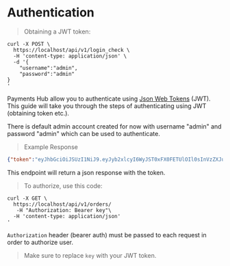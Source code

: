 # Authentication

> Obtaining a JWT token:

```shell
curl -X POST \
  https://localhost/api/v1/login_check \
  -H 'content-type: application/json' \
  -d '{
    "username":"admin",
    "password":"admin"
}
'
```

Payments Hub allow you to authenticate using [Json Web Tokens](https://jwt.io) (JWT).
This guide will take you through the steps of authenticating using JWT (obtaining token etc.).


<aside class="notice">There is default admin account created for now with username "admin" and password "admin" which can be used to authenticate.</aside>

> Example Response 

```json
{"token":"eyJhbGciOiJSUzI1NiJ9.eyJyb2xlcyI6WyJST0xFX0FETUlOIl0sInVzZXJuYW1lIjoiYWRtaW4iLCJpYXQiOjE1MDA0NTUzNTEsImV4cCI6MTUwMDQ1ODk1MX0.cmJFi_M_bmQnjS4VdP4eKdZYvury8i4wX6Rzn5psehG6Pg8X8Z2N-GKSn_ugXPTEs2KiUxLQ1hC3FMSioxe-OfaOX0thMRiU89MK-jDv52h-vAoVBnjd60vB5oxSdtVy3rXTJOyx99aULurrUCbVAX4FIIKbGPczhVL7kTuBmXihPT2jl65vQnvnAo7HWJZgc9ZAG0l6pVV9YnRqBmB2ht70ce8hYjQAwc-UzzGqJipQL7uWNytx-Dol07zM00YapBt9UgmeBpj79iIC7XSkMVAWNBFLhV6UAaafOWJBa55z6JgbdrescXgbHMFcnqGpUECOetLhfqZAyoSyGz7igXViRcFXB2Vgg2TKzYL1Ok3pQojQV5g1GXSX27H5URFihJf5Aeeloo014xVJzJmM2UOo6JM00YIlPLMP3AaRbUNMKmMNZhJzwkyqVn_AArOdt4QkFB_9ImK4VTw7K6USrLYBKkFBtbIByjt0ooUIxYwSz8Ofy7TgFkGdI-7TT3egzT6bwQ5u6ZRKd6C8PP_VITEJKD8GjFmi5PodikrMiq2FzN3KCvSGl5i_7AN0_OH8A4tHZ22_5ZICWaVGWZCYGE-zbNQ7k6nyezK0Bxu49mJAayzH_NCpiydjDixC81o29TRf2qr3ZpXsPoiF1AXlE_RoAKk3cARgI8CPW6-bsjc"}
```

This endpoint will return a json response with the token.

> To authorize, use this code:

```shell
curl -X GET \
  https://localhost/api/v1/orders/
   -H "Authorization: Bearer key"\
  -H 'content-type: application/json'
'
```

`Authorization` header (bearer auth) must be passed to each request in order to authorize user.

> Make sure to replace `key` with your JWT token.
